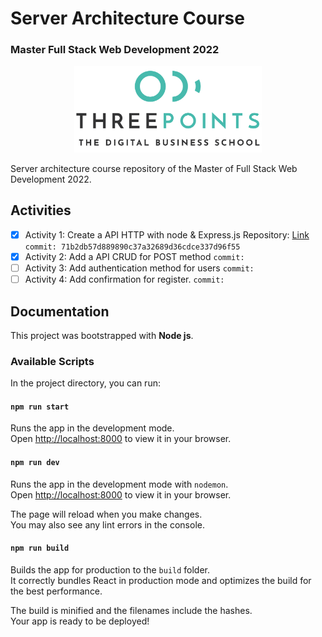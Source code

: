 # Server Architecture Course
### Master Full Stack Web Development 2022

<p align="center">
<img src="https://raw.githubusercontent.com/CyberIngeniero/React-Project-Master/main/public/LogoMaster.png" alt="LogoMaster" width="300"/>
</p>

Server architecture course repository of the Master of Full Stack Web Development 2022.

## Activities

- [x] Activity 1: Create a API HTTP with node & Express.js
Repository: [Link](https://github.com/CyberIngeniero/server_architecture_course)
`commit: 71b2db57d889890c37a32689d36cdce337d96f55`
- [X] Activity 2: Add a API CRUD for POST method
`commit: `
- [ ] Activity 3: Add authentication method for users
`commit: `
- [ ] Activity 4: Add confirmation for register.
`commit: `

## Documentation

This project was bootstrapped with **Node js**.

### Available Scripts

In the project directory, you can run:

#### `npm run start`

Runs the app in the development mode.\
Open [http://localhost:8000](http://localhost:8000) to view it in your browser.


#### `npm run dev`

Runs the app in the development mode with `nodemon`.\
Open [http://localhost:8000](http://localhost:8000) to view it in your browser.

The page will reload when you make changes.\
You may also see any lint errors in the console.

#### `npm run build`

Builds the app for production to the `build` folder.\
It correctly bundles React in production mode and optimizes the build for the best performance.

The build is minified and the filenames include the hashes.\
Your app is ready to be deployed!